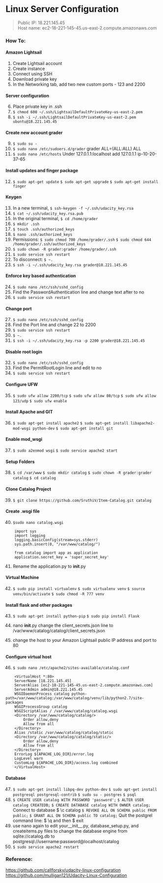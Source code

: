 # Linux Server Configuration

> Public IP: 18.221.145.45  
> Host name: ec2-18-221-145-45.us-east-2.compute.amazonaws.com

### How To:  
#### Amazon Lightsail
1. Create Lightsail account
2. Create instance
3. Connect using SSH
4. Download private key
5. In the Networking tab, add two new custom ports - 123 and 2200
#### Server configuration
6. Place private key in .ssh
7. `$ chmod 600 ~/.ssh/LightsailDefaultPrivateKey-us-east-2.pem`
8. `$ ssh -i ~/.ssh/LightsailDefaultPrivateKey-us-east-2.pem ubuntu@18.221.145.45`
#### Create new account grader
9. `$ sudo su -`
10. `$ sudo nano /etc/sudoers.d/grader`
    grader ALL=(ALL:ALL) ALL
11. `$ sudo nano /etc/hosts`
    Under 127.0.1.1:localhost add 127.0.1.1 ip-10-20-37-65
#### Install updates and finger package
12. `$ sudo apt-get update`
    `$ sudo apt-get upgrade`
    `$ sudo apt-get install finger`
#### Keygen
13. In a new terminal, `$ ssh-keygen -f ~/.ssh/udacity_key.rsa`
14. `$ cat ~/.ssh/udacity_key.rsa.pub`
15. In the original terminal, `$ cd /home/grader`
16. `$ mkdir .ssh`
17. `$ touch .ssh/authorized_keys`
18. `$ nano .ssh/authorized_keys`
19. Permissions:
    `$ sudo chmod 700 /home/grader/.ssh`
    `$ sudo chmod 644 /home/grader/.ssh/authorized_keys`
20. `$ sudo chown -R grader:grader /home/grader/.ssh`
21. `$ sudo service ssh restart`
22. To disconnect:
    `$ ~.`
23. `$ ssh -i ~/.ssh/udacity_key.rsa grader@18.221.145.45`
#### Enforce key based authentication
24. `$ sudo nano /etc/ssh/sshd_config`
25. Find the PasswordAuthentication line and change text after to no
26. `$ sudo service ssh restart`
#### Change port
27. `$ sudo nano /etc/ssh/sshd_config`
28. Find the Port line and change 22 to 2200
29. `$ sudo service ssh restart`
30. `$ ~.`
31. `$ ssh -i ~/.ssh/udacity_key.rsa -p 2200 grader@18.221.145.45`
#### Disable root login
32. `$ sudo nano /etc/ssh/sshd_config`
33. Find the PermitRootLogin line and edit to no
34. `$ sudo service ssh restart`
#### Configure UFW
35. `$ sudo ufw allow 2200/tcp`
    `$ sudo ufw allow 80/tcp`
    `$ sudo ufw allow 123/udp`
    `$ sudo ufw enable`
#### Install Apache and GIT
36. `$ sudo apt-get install apache2`
    `$ sudo apt-get install libapache2-mod-wsgi python-dev`
    `$ sudo apt-get install git`
#### Enable mod_wsgi
37. `$ sudo a2enmod wsgi`
    `$ sudo service apache2 start`
#### Setup Folders
38. `$ cd /var/www`
    `$ sudo mkdir catalog`
    `$ sudo chown -R grader:grader catalog`
    `$ cd catalog`
#### Clone Catalog Project
39. `$ git clone https://github.com/SruthiV/Item-Catalog.git catalog`
#### Create .wsgi file
40. `$sudo nano catalog.wsgi`
```
    import sys
    import logging
    logging.basicConfig(stream=sys.stderr)
    sys.path.insert(0, "/var/www/catalog/")

    from catalog import app as application
    application.secret_key = 'super_secret_key'
```
41. Rename the application.py to __init__.py
#### Virtual Machine
42. `$ sudo pip install virtualenv`
    `$ sudo virtualenv venv`
    `$ source venv/bin/activate`
    `$ sudo chmod -R 777 venv`
#### Install flask and other packages
43. `$ sudo apt-get install python-pip`
    `$ sudo pip install Flask`
    
    

44. nano __init__.py
    change the client_secrets.json line to /var/www/catalog/catalog/client_secrets.json
45. change the host to your Amazon Lightsail public IP address and port to 80
#### Configure virtual host

46. `$ sudo nano /etc/apache2/sites-available/catalog.conf`
```
    <VirtualHost *:80>
    ServerName [18.221.145.45]
    ServerAlias [ec2-18-221-145-45.us-east-2.compute.amazonaws.com]
    ServerAdmin admin@18.221.145.45
    WSGIDaemonProcess catalog python-path=/var/www/catalog:/var/www/catalog/venv/lib/python2.7/site-packages
    WSGIProcessGroup catalog
    WSGIScriptAlias / /var/www/catalog/catalog.wsgi
    <Directory /var/www/catalog/catalog/>
        Order allow,deny
        Allow from all
    </Directory>
    Alias /static /var/www/catalog/catalog/static
    <Directory /var/www/catalog/catalog/static/>
        Order allow,deny
        Allow from all
    </Directory>
    ErrorLog ${APACHE_LOG_DIR}/error.log
    LogLevel warn
    CustomLog ${APACHE_LOG_DIR}/access.log combined
    </VirtualHost>
```
 
#### Database
47. `$ sudo apt-get install libpq-dev python-dev`
    `$ sudo apt-get install postgresql postgresql-contrib`
    `$ sudo su - postgres`
    `$ psql`
48. `$ CREATE USER catalog WITH PASSWORD 'password';`
    `$ ALTER USER catalog CREATEDB;`
    `$ CREATE DATABASE catalog WITH OWNER catalog;`
    Connect to database $ \c catalog
    `$ REVOKE ALL ON SCHEMA public FROM public;`
    `$ GRANT ALL ON SCHEMA public TO catalog;`
    Quit the postgrel command line: $ \q and then $ exit
49. use nano again to edit your__init__.py, database_setup.py, and createitems.py files to change the database engine from sqlite://catalog.db to postgresql://username:password@localhost/catalog
50. `$ sudo service apache2 restart`

### Reference:
https://github.com/callforsky/udacity-linux-configuration
https://github.com/mulligan121/Udacity-Linux-Configuration
